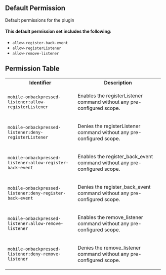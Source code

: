 ## Default Permission

Default permissions for the plugin

#### This default permission set includes the following:

- `allow-register-back-event`
- `allow-registerListener`
- `allow-remove-listener`

## Permission Table

<table>
<tr>
<th>Identifier</th>
<th>Description</th>
</tr>


<tr>
<td>

`mobile-onbackpressed-listener:allow-registerListener`

</td>
<td>

Enables the registerListener command without any pre-configured scope.

</td>
</tr>

<tr>
<td>

`mobile-onbackpressed-listener:deny-registerListener`

</td>
<td>

Denies the registerListener command without any pre-configured scope.

</td>
</tr>

<tr>
<td>

`mobile-onbackpressed-listener:allow-register-back-event`

</td>
<td>

Enables the register_back_event command without any pre-configured scope.

</td>
</tr>

<tr>
<td>

`mobile-onbackpressed-listener:deny-register-back-event`

</td>
<td>

Denies the register_back_event command without any pre-configured scope.

</td>
</tr>

<tr>
<td>

`mobile-onbackpressed-listener:allow-remove-listener`

</td>
<td>

Enables the remove_listener command without any pre-configured scope.

</td>
</tr>

<tr>
<td>

`mobile-onbackpressed-listener:deny-remove-listener`

</td>
<td>

Denies the remove_listener command without any pre-configured scope.

</td>
</tr>
</table>
